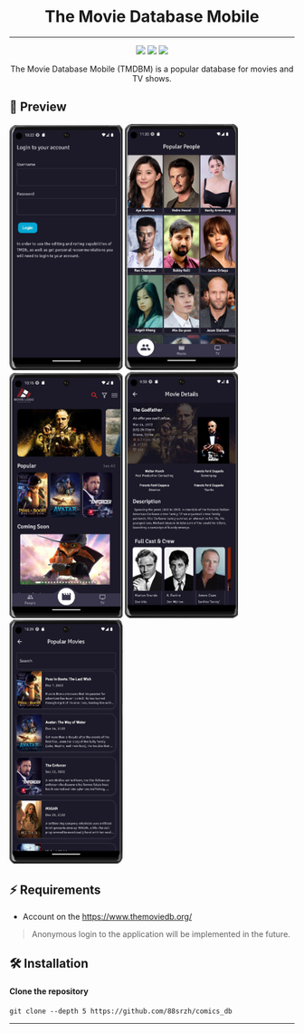 <h1 align="center">The Movie Database Mobile</h1>

---

[//]: # '<h4 align="center">'
[//]: # '<a name="install">Install</a>'
[//]: # "·"
[//]: # '<a href="">Docs</a>'
[//]: # "</h4>"

<p align="center">
    <img src="https://img.shields.io/github/last-commit/88srzh/comics_db?color=%237DC2E8&logo=GitHub" />
    <img src="https://img.shields.io/badge/code_style-prettier-ff69b4.svg?style=flat" />
    <img src="https://img.shields.io/github/license/88srzh/comics_db?color=%23C9A8EF">

[//]: # "number of lines doesn't work, try when it will be fix"
[//]: # '<img src="https://img.shields.io/tokei/lines/githubtp/88srzh/comics_db?color=%23EED49F">'

</p>

<p align="center">The Movie Database Mobile (TMDBM) is a popular database for movies and TV shows.</p>

## 🌟 Preview

<p>
<img src="https://raw.githubusercontent.com/88srzh/comics_db/main/Screenshot_133_edit.png" alt="login" width="200">
<img src="https://raw.githubusercontent.com/88srzh/comics_db/main/Screenshot_129_edit.png" width="200">
<img src="https://raw.githubusercontent.com/88srzh/comics_db/main/Screenshot_128_edit.png" width="200">
<img src="https://raw.githubusercontent.com/88srzh/comics_db/main/Screenshot_131_edit.png" width="200">
<img src="https://raw.githubusercontent.com/88srzh/comics_db/main/Screenshot_134_edit.png" width="200">
</p>

[//]: # "## ✨ Features"

## ⚡ Requirements

- Account on the https://www.themoviedb.org/

> Anonymous login to the application will be implemented in the future.

## 🛠️ Installation

#### Clone the repository

```shell
git clone --depth 5 https://github.com/88srzh/comics_db
```

---
